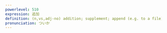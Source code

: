 ```yaml
---
powerlevel: 510
expression: 追加
definition: (n,vs,adj-no) addition; supplement; append (e.g. to a file); appendix; (P)
pronunciation: ついか
---
```

